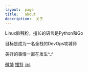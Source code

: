```yaml
---
layout:  page
title:   about
description:  关于
---
```


Linux脑残粉，擅长的语言是Python和Go

目标是成为一名全栈的DevOps攻城师

美好的事情一直在发生^_^

[微博](http://weibo.com/dengqian)
[推特](https://twitter.com/dqbeta)
[ins](http://instagram.com/qian_d)
